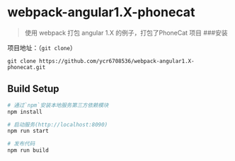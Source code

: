 # webpack-angular1.X-phonecat

> 使用 webpack 打包 angular 1.X 的例子，打包了PhoneCat 项目 
###安装

项目地址：（`git clone`）

```shell
git clone https://github.com/ycr6708536/webpack-angular1.X-phonecat.git
```

## Build Setup

``` bash
# 通过`npm`安装本地服务第三方依赖模块
npm install

# 启动服务(http://localhost:8090)
npm run start

# 发布代码
npm run build


```

